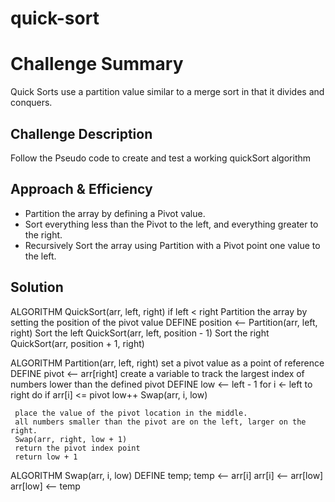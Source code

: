 # quick-sort

# Challenge Summary
Quick Sorts use a partition value similar to a merge sort in that it divides and conquers. 
## Challenge Description
Follow the Pseudo code to create and test a working quickSort algorithm
## Approach & Efficiency
* Partition the array by defining a Pivot value.
* Sort everything less than the Pivot to the left, and everything greater to the right.
* Recursively Sort the array using Partition with a Pivot point one value to the left.

## Solution
ALGORITHM QuickSort(arr, left, right)
    if left < right
        Partition the array by setting the position of the pivot value 
        DEFINE position <-- Partition(arr, left, right)
        Sort the left
        QuickSort(arr, left, position - 1)
        Sort the right
        QuickSort(arr, position + 1, right)

ALGORITHM Partition(arr, left, right)
    set a pivot value as a point of reference
    DEFINE pivot <-- arr[right]
    create a variable to track the largest index of numbers lower than the defined pivot
    DEFINE low <-- left - 1
    for i <- left to right do
        if arr[i] <= pivot
            low++
            Swap(arr, i, low)

     place the value of the pivot location in the middle.
     all numbers smaller than the pivot are on the left, larger on the right. 
     Swap(arr, right, low + 1)
     return the pivot index point
     return low + 1

ALGORITHM Swap(arr, i, low)
    DEFINE temp;
    temp <-- arr[i]
    arr[i] <-- arr[low]
    arr[low] <-- temp